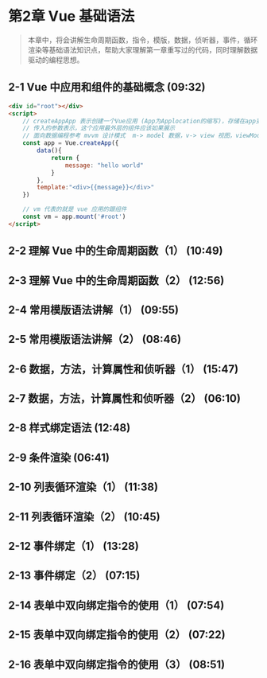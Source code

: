 # 第2章 Vue 基础语法

> 本章中，将会讲解生命周期函数，指令，模版，数据，侦听器，事件，循环渲染等基础语法知识点，帮助大家理解第一章重写过的代码，同时理解数据驱动的编程思想。


## 2-1 Vue 中应用和组件的基础概念 (09:32)


```html
<div id="root"></div>
<script>
    // createAppApp 表示创建一个Vue应用 (App为Applocation的缩写)，存储在app变量中
    // 传入的参数表示，这个应用最外层的组件应该如果展示
    // 面向数据编程参考 mvvm 设计模式  m-> model 数据，v-> view 视图，viewModel-> 视图数据连接层
    const app = Vue.createApp({
        data(){
            return {
                message: "hello world"
            }
        },
        template:"<div>{{message}}</div>"
    })

    // vm 代表的就是 vue 应用的跟组件
    const vm = app.mount('#root')
</script>
```
<output><div id="list2-1-1"></div></output>
<script>
const app = Vue.createApp({
    data(){
        return {
            message: "hello world"
        }
    },
    template:"<div>{{message}}</div>"
})
const vm = app.mount('#list2-1-1')
</script>



##  2-2 理解 Vue 中的生命周期函数（1） (10:49)






















































## 2-3 理解 Vue 中的生命周期函数（2） (12:56)

















## 2-4 常用模版语法讲解（1） (09:55)

















## 2-5 常用模版语法讲解（2） (08:46)

















## 2-6 数据，方法，计算属性和侦听器（1） (15:47)

















## 2-7 数据，方法，计算属性和侦听器（2） (06:10)

















## 2-8 样式绑定语法 (12:48)

















## 2-9 条件渲染 (06:41)

















## 2-10 列表循环渲染（1） (11:38)

















## 2-11 列表循环渲染（2） (10:45)

















## 2-12 事件绑定（1） (13:28)

















## 2-13 事件绑定（2） (07:15)

















## 2-14 表单中双向绑定指令的使用（1） (07:54)

















## 2-15 表单中双向绑定指令的使用（2） (07:22)

















## 2-16 表单中双向绑定指令的使用（3） (08:51)































